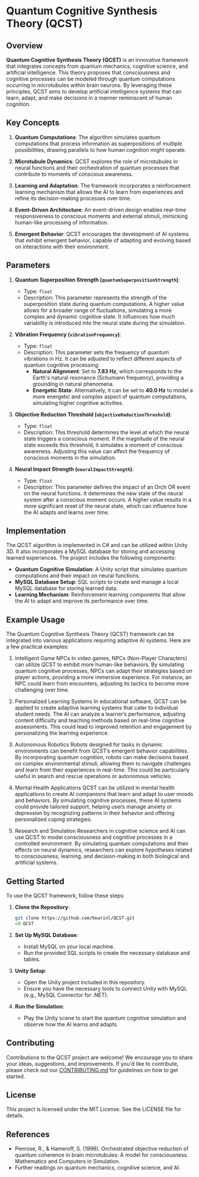 # Quantum Cognitive Synthesis Theory (QCST)

## Overview

**Quantum Cognitive Synthesis Theory (QCST)** is an innovative framework that integrates concepts from quantum mechanics, cognitive science, and artificial intelligence. This theory proposes that consciousness and cognitive processes can be modeled through quantum computations occurring in microtubules within brain neurons. By leveraging these principles, QCST aims to develop artificial intelligence systems that can learn, adapt, and make decisions in a manner reminiscent of human cognition.

## Key Concepts

1. **Quantum Computations**: The algorithm simulates quantum computations that process information as superpositions of multiple possibilities, drawing parallels to how human cognition might operate.

2. **Microtubule Dynamics**: QCST explores the role of microtubules in neural functions and their orchestration of quantum processes that contribute to moments of conscious awareness.

3. **Learning and Adaptation**: The framework incorporates a reinforcement learning mechanism that allows the AI to learn from experiences and refine its decision-making processes over time.

4. **Event-Driven Architecture**: An event-driven design enables real-time responsiveness to conscious moments and external stimuli, mimicking human-like processing of information.

5. **Emergent Behavior**: QCST encourages the development of AI systems that exhibit emergent behavior, capable of adapting and evolving based on interactions with their environment.

## Parameters

1. **Quantum Superposition Strength (`quantumSuperpositionStrength`)**:
   - Type: `float`
   - Description: This parameter represents the strength of the superposition state during quantum computations. A higher value allows for a broader range of fluctuations, simulating a more complex and dynamic cognitive state. It influences how much variability is introduced into the neural state during the simulation.

2. **Vibration Frequency (`vibrationFrequency`)**:
   - Type: `float`
   - Description: This parameter sets the frequency of quantum vibrations in Hz. It can be adjusted to reflect different aspects of quantum cognitive processing:
     - **Natural Alignment**: Set to **7.83 Hz**, which corresponds to the Earth's natural resonance (Schumann frequency), providing a grounding in natural phenomena.
     - **Energetic State**: Alternatively, it can be set to **40.0 Hz** to model a more energetic and complex aspect of quantum computations, simulating higher cognitive activities.

3. **Objective Reduction Threshold (`objectiveReductionThreshold`)**:
   - Type: `float`
   - Description: This threshold determines the level at which the neural state triggers a conscious moment. If the magnitude of the neural state exceeds this threshold, it simulates a moment of conscious awareness. Adjusting this value can affect the frequency of conscious moments in the simulation.

4. **Neural Impact Strength (`neuralImpactStrength`)**:
   - Type: `float`
   - Description: This parameter defines the impact of an Orch OR event on the neural functions. It determines the new state of the neural system after a conscious moment occurs. A higher value results in a more significant reset of the neural state, which can influence how the AI adapts and learns over time.

## Implementation

The QCST algorithm is implemented in C# and can be utilized within Unity 3D. It also incorporates a MySQL database for storing and accessing learned experiences. The project includes the following components:

- **Quantum Cognitive Simulation**: A Unity script that simulates quantum computations and their impact on neural functions.
- **MySQL Database Setup**: SQL scripts to create and manage a local MySQL database for storing learned data.
- **Learning Mechanism**: Reinforcement learning components that allow the AI to adapt and improve its performance over time.

## Example Usage

The Quantum Cognitive Synthesis Theory (QCST) framework can be integrated into various applications requiring adaptive AI systems. Here are a few practical examples:

1. Intelligent Game NPCs
In video games, NPCs (Non-Player Characters) can utilize QCST to exhibit more human-like behaviors. By simulating quantum cognitive processes, NPCs can adapt their strategies based on player actions, providing a more immersive experience. For instance, an NPC could learn from encounters, adjusting its tactics to become more challenging over time.

2. Personalized Learning Systems
In educational software, QCST can be applied to create adaptive learning systems that cater to individual student needs. The AI can analyze a learner’s performance, adjusting content difficulty and teaching methods based on real-time cognitive assessments. This could lead to improved retention and engagement by personalizing the learning experience.

3. Autonomous Robotics
Robots designed for tasks in dynamic environments can benefit from QCST’s emergent behavior capabilities. By incorporating quantum cognition, robots can make decisions based on complex environmental stimuli, allowing them to navigate challenges and learn from their experiences in real-time. This could be particularly useful in search and rescue operations or autonomous vehicles.

4. Mental Health Applications
QCST can be utilized in mental health applications to create AI companions that learn and adapt to user moods and behaviors. By simulating cognitive processes, these AI systems could provide tailored support, helping users manage anxiety or depression by recognizing patterns in their behavior and offering personalized coping strategies.

5. Research and Simulation
Researchers in cognitive science and AI can use QCST to model consciousness and cognitive processes in a controlled environment. By simulating quantum computations and their effects on neural dynamics, researchers can explore hypotheses related to consciousness, learning, and decision-making in both biological and artificial systems.

## Getting Started

To use the QCST framework, follow these steps:

1. **Clone the Repository**:
   ```bash
   git clone https://github.com/Kearinl/QCST.git
   cd QCST
   ```

2. **Set Up MySQL Database**:
   - Install MySQL on your local machine.
   - Run the provided SQL scripts to create the necessary database and tables.

3. **Unity Setup**:
   - Open the Unity project included in this repository.
   - Ensure you have the necessary tools to connect Unity with MySQL (e.g., MySQL Connector for .NET).

4. **Run the Simulation**:
   - Play the Unity scene to start the quantum cognitive simulation and observe how the AI learns and adapts.

## Contributing

Contributions to the QCST project are welcome! We encourage you to share your ideas, suggestions, and improvements. If you'd like to contribute, please check out our [CONTRIBUTING.md](CONTRIBUTING.md) for guidelines on how to get started.

## License

This project is licensed under the MIT License. See the LICENSE file for details.

## References

- Penrose, R., & Hameroff, S. (1996). Orchestrated objective reduction of quantum coherence in brain microtubules: A model for consciousness. Mathematics and Computers in Simulation.
- Further readings on quantum mechanics, cognitive science, and AI.
